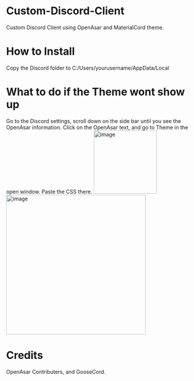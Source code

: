 # Custom-Discord-Client
Custom Discord Client using OpenAsar and MaterialCord theme.
# How to Install
Copy the Discord folder to C:/Users/yourusername/AppData/Local
# What to do if the Theme wont show up
Go to the Discord settings, scroll down on the side bar until you see the OpenAsar information. Click on the OpenAsar text, and go to Theme in the open window. Paste the CSS there.
<img width="170" alt="image" src="https://user-images.githubusercontent.com/94473358/197853536-45470987-42eb-4b5d-9b40-ef110596d04c.png">
<img width="376" alt="image" src="https://user-images.githubusercontent.com/94473358/197853603-4bb8f80b-ef04-40c8-b186-023dd98182e7.png">
# Credits 
OpenAsar Contributers, and GooseCord.
